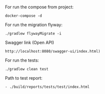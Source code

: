 For run the compose from project:
```ssh
docker-compose -d
```

For run the migration flyway:
```ssh
./gradlew flywayMigrate -i
```

Swagger link (Open API)
```
http://localhost:8080/swagger-ui/index.html)
```

For run the tests:
```ssh
./gradlew clean test
```

Path to test report:
```
- ./build/reports/tests/test/index.html
```